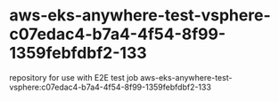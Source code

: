 # aws-eks-anywhere-test-vsphere-c07edac4-b7a4-4f54-8f99-1359febfdbf2-133
repository for use with E2E test job aws-eks-anywhere-test-vsphere:c07edac4-b7a4-4f54-8f99-1359febfdbf2-133
